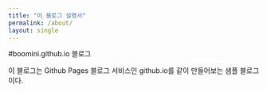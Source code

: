 ```yaml
---
title: "이 블로그 설명서"
permalink: /about/
layout: single
---
```



#boomini.github.io 블로그

이 블로그는 Github Pages 블로그 서비스인 github.io를 같이 만들어보는 샘플 블로그이다.

